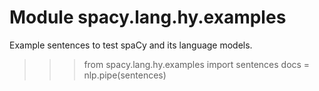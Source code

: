 Module spacy.lang.hy.examples
=============================
Example sentences to test spaCy and its language models.
>>> from spacy.lang.hy.examples import sentences
>>> docs = nlp.pipe(sentences)